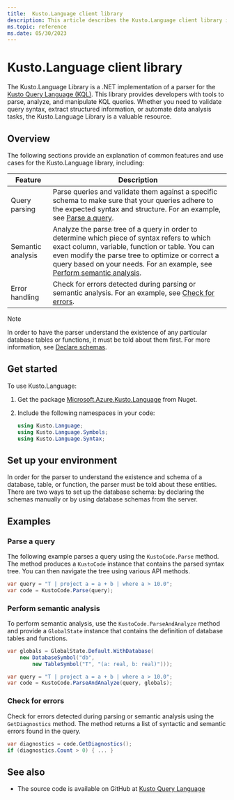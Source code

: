 ```yaml
---
title:  Kusto.Language client library
description: This article describes the Kusto.Language client library in Azure Data Explorer.
ms.topic: reference
ms.date: 05/30/2023
---
```


# Kusto.Language client library

The Kusto.Language Library is a .NET implementation of a parser for the [Kusto Query Language (KQL)](../../query/index.md). This library provides developers with tools to parse, analyze, and manipulate KQL queries. Whether you need to validate query syntax, extract structured information, or automate data analysis tasks, the Kusto.Language Library is a valuable resource.

## Overview

The following sections provide an explanation of common features and use cases for the Kusto.Language library, including:

| Feature | Description |
|--|--|
| Query parsing | Parse queries and validate them against a specific schema to make sure that your queries adhere to the expected syntax and structure. For an example, see [Parse a query](#parse-a-query). |
| Semantic analysis | Analyze the parse tree of a query in order to determine which piece of syntax refers to which exact column, variable, function or table. You can even modify the parse tree to optimize or correct a query based on your needs. For an example, see [Perform semantic analysis](#perform-semantic-analysis). |
| Error handling | Check for errors detected during parsing or semantic analysis. For an example, see [Check for errors](#check-for-errors). |

> [!NOTE]
> In order to have the parser understand the existence of any particular database tables or functions, it must be told about them first. For more information, see [Declare schemas](#declare-schemas).

## Get started

To use Kusto.Language:

1. Get the package [Microsoft.Azure.Kusto.Language](https://www.nuget.org/packages/Microsoft.Azure.Kusto.Language/) from Nuget.

1. Include the following namespaces in your code:

    ```csharp
    using Kusto.Language;
    using Kusto.Language.Symbols;
    using Kusto.Language.Syntax;
    ```

## Set up your environment

In order for the parser to understand the existence and schema of a database, table, or function, the parser must be told about these entities. There are two ways to set up the database schema: by declaring the schemas manually or by using database schemas from the server.

## Examples

### Parse a query

The following example parses a query using the `KustoCode.Parse` method. The method produces a `KustoCode` instance that contains the parsed syntax tree. You can then navigate the tree using various API methods.

```csharp
var query = "T | project a = a + b | where a > 10.0";
var code = KustoCode.Parse(query);
```

### Perform semantic analysis

To perform semantic analysis, use the `KustoCode.ParseAndAnalyze` method and provide a `GlobalState` instance that contains the definition of database tables and functions. 

```csharp
var globals = GlobalState.Default.WithDatabase(
    new DatabaseSymbol("db",
        new TableSymbol("T", "(a: real, b: real)")));

var query = "T | project a = a + b | where a > 10.0";
var code = KustoCode.ParseAndAnalyze(query, globals);
```

### Check for errors

Check for errors detected during parsing or semantic analysis using the `GetDiagnostics` method. The method returns a list of syntactic and semantic errors found in the query.

```csharp
var diagnostics = code.GetDiagnostics();
if (diagnostics.Count > 0) { ... }
```

## See also

* The source code is available on GitHub at [Kusto Query Language](https://github.com/microsoft/Kusto-Query-Language)
